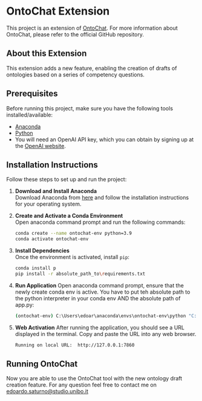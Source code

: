 # OntoChat Extension

This project is an extension of [OntoChat](https://github.com/King-s-Knowledge-Graph-Lab/OntoChat). For more information about OntoChat, please refer to the official GitHub repository.

## About this Extension

This extension adds a new feature, enabling the creation of drafts of ontologies based on a series of competency questions.

## Prerequisites

Before running this project, make sure you have the following tools installed/available:
- [Anaconda](https://www.anaconda.com/products/distribution)
- [Python](https://www.python.org/downloads/)
- You will need an OpenAI API key, which you can obtain by signing up at the [OpenAI website](https://platform.openai.com/signup).

## Installation Instructions

Follow these steps to set up and run the project:

1. **Download and Install Anaconda**  
   Download Anaconda from [here](https://www.anaconda.com/products/distribution) and follow the installation instructions for your operating system.

2. **Create and Activate a Conda Environment**  
   Open anaconda command prompt and run the following commands:
   ```bash
   conda create --name ontochat-env python=3.9
   conda activate ontochat-env

3. **Install Dependencies**  
   Once the environment is activated, install `pip`:
   
   ```bash
   conda install p
   pip install -r absolute_path_to\requirements.txt

4. **Run Application**
   Open anaconda command prompt, ensure that the newly create conda env is active. You have to put teh absolute path to the python interpreter in your conda env AND the absolute path of app.py:
   
   ```bash
   (ontochat-env) C:\Users\edoar\anaconda\envs\ontochat-env\python "C:\Users\edoar\OneDrive\Desktop\Ontochat\app.py"
   
5. **Web Activation**
   After running the application, you should see a URL displayed in the terminal. Copy and paste the URL into any web browser.
   ```bash
   Running on local URL:  http://127.0.0.1:7860

## Running OntoChat
Now you are able to use the OntoChat tool with the new ontology draft creation feature. For any question feel free to contact me on edoardo.saturno@studio.unibo.it




